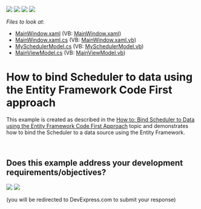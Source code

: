 <!-- default badges list -->
![](https://img.shields.io/endpoint?url=https://codecentral.devexpress.com/api/v1/VersionRange/128655707/17.2.3%2B)
[![](https://img.shields.io/badge/Open_in_DevExpress_Support_Center-FF7200?style=flat-square&logo=DevExpress&logoColor=white)](https://supportcenter.devexpress.com/ticket/details/T545436)
[![](https://img.shields.io/badge/📖_How_to_use_DevExpress_Examples-e9f6fc?style=flat-square)](https://docs.devexpress.com/GeneralInformation/403183)
[![](https://img.shields.io/badge/💬_Leave_Feedback-feecdd?style=flat-square)](#does-this-example-address-your-development-requirementsobjectives)
<!-- default badges end -->
<!-- default file list -->
*Files to look at*:

* [MainWindow.xaml](./CS/EntityFrameworkCodeFirstBindingExample/MainWindow.xaml) (VB: [MainWindow.xaml](./VB/EntityFrameworkCodeFirstBindingExample/MainWindow.xaml))
* [MainWindow.xaml.cs](./CS/EntityFrameworkCodeFirstBindingExample/MainWindow.xaml.cs) (VB: [MainWindow.xaml.vb](./VB/EntityFrameworkCodeFirstBindingExample/MainWindow.xaml.vb))
* [MySchedulerModel.cs](./CS/EntityFrameworkCodeFirstBindingExample/MySchedulerModel.cs) (VB: [MySchedulerModel.vb](./VB/EntityFrameworkCodeFirstBindingExample/MySchedulerModel.vb))
* [MainViewModel.cs](./CS/EntityFrameworkCodeFirstBindingExample/ViewModel/MainViewModel.cs) (VB: [MainViewModel.vb](./VB/EntityFrameworkCodeFirstBindingExample/ViewModel/MainViewModel.vb))
<!-- default file list end -->
# How to bind Scheduler to data using the Entity Framework Code First approach


<p>This example is created as described in the <a href="http://help.devexpress.com/#WPF/CustomDocument115305">How to: Bind Scheduler to Data using the Entity Framework Code First Approach</a> topic and demonstrates how to bind the Scheduler to a data source using the Entity Framework. </p>

<br/>


<!-- feedback -->
## Does this example address your development requirements/objectives?

[<img src="https://www.devexpress.com/support/examples/i/yes-button.svg"/>](https://www.devexpress.com/support/examples/survey.xml?utm_source=github&utm_campaign=wpf-scheduler-use-entity-framework-to-bind-to-data&~~~was_helpful=yes) [<img src="https://www.devexpress.com/support/examples/i/no-button.svg"/>](https://www.devexpress.com/support/examples/survey.xml?utm_source=github&utm_campaign=wpf-scheduler-use-entity-framework-to-bind-to-data&~~~was_helpful=no)

(you will be redirected to DevExpress.com to submit your response)
<!-- feedback end -->
